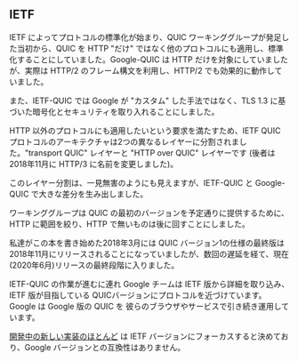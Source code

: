 ## IETF

IETF によってプロトコルの標準化が始まり、QUIC ワーキンググループが発足した当初から、QUIC を HTTP "だけ" ではなく他のプロトコルにも適用し、標準化することにしていました。Google-QUIC は HTTP だけを対象にしていましたが、実際は HTTP/2 のフレーム構文を利用し、HTTP/2 でも効果的に動作していました。

また、IETF-QUIC では Google が "カスタム" した手法ではなく、TLS 1.3 に基づいた暗号化とセキュリティを取り入れることにしました。

HTTP 以外のプロトコルにも適用したいという要求を満たすため、IETF QUIC プロトコルのアーキテクチャは2つの異なるレイヤーに分割されました。"transport QUIC" レイヤーと "HTTP over QUIC" レイヤーです (後者は2018年11月に HTTP/3 に名前を変更しました)。

このレイヤー分割は、一見無害のようにも見えますが、IETF-QUIC と Google-QUIC で大きな差分を生み出しました。

ワーキンググループは QUIC の最初のバージョンを予定通りに提供するために、HTTP に範囲を絞り、HTTP で無いものは後に回すことにしました。

私達がこの本を書き始めた2018年3月には QUIC バージョン1の仕様の最終版は2018年11月にリリースされることになっていましたが、数回の遅延を経て、現在(2020年6月)リリースの最終段階に入りました。

IETF-QUIC の作業が進むに連れ Google チームは IETF 版から詳細を取り込み、IETF 版が目指している QUICバージョンにプロトコルを近づけています。Google は Google 版の QUIC を 彼らのブラウザやサービスで引き続き運用しています。

[開発中の新しい実装のほとんど](https://github.com/quicwg/base-drafts/wiki/Implementations) は IETF バージョンにフォーカスすると決めており、Google バージョンとの互換性はありません。
